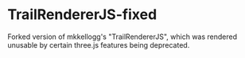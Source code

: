 # TrailRendererJS-fixed
Forked version of mkkellogg's "TrailRendererJS", which was rendered unusable by certain three.js features being deprecated.
